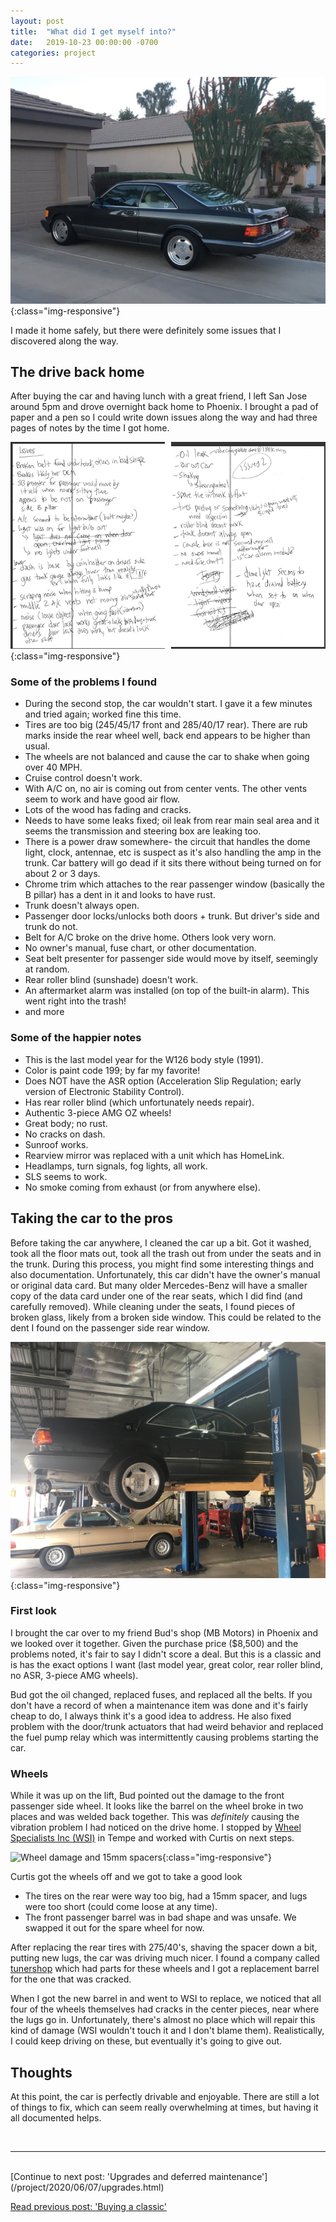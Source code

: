 ```yaml
---
layout: post
title:  "What did I get myself into?"
date:   2019-10-23 00:00:00 -0700
categories: project
---
```


![The new car after arriving home](/i/002-inspection/back-home.jpg){:class="img-responsive"}

I made it home safely, but there were definitely some issues that I discovered along the way.

## The drive back home
After buying the car and having lunch with a great friend, I left San Jose around 5pm and drove overnight back home to Phoenix. I brought a pad of paper and a pen so I could write down issues along the way
and had three pages of notes by the time I got home.

![Notes I took on the drive back home](/i/002-inspection/notes.png){:class="img-responsive"}

### Some of the problems I found
- During the second stop, the car wouldn't start. I gave it a few minutes and tried again; worked fine this time.
- Tires are too big (245/45/17 front and 285/40/17 rear). There are rub marks inside the rear wheel well, back end appears to be higher than usual.
- The wheels are not balanced and cause the car to shake when going over 40 MPH.
- Cruise control doesn't work.
- With A/C on, no air is coming out from center vents. The other vents seem to work and have good air flow.
- Lots of the wood has fading and cracks.
- Needs to have some leaks fixed; oil leak from rear main seal area and it seems the transmission and steering box are leaking too.
- There is a power draw somewhere- the circuit that handles the dome light, clock, antennae, etc is suspect as it's also handling the amp in the trunk. Car battery will go dead if it sits there without being turned on for about 2 or 3 days.
- Chrome trim which attaches to the rear passenger window (basically the B pillar) has a dent in it and looks to have rust.
- Trunk doesn't always open.
- Passenger door locks/unlocks both doors + trunk. But driver's side and trunk do not.
- Belt for A/C broke on the drive home. Others look very worn.
- No owner's manual, fuse chart, or other documentation.
- Seat belt presenter for passenger side would move by itself, seemingly at random.
- Rear roller blind (sunshade) doesn't work.
- An aftermarket alarm was installed (on top of the built-in alarm). This went right into the trash!
- and more

### Some of the happier notes
- This is the last model year for the W126 body style (1991).
- Color is paint code 199; by far my favorite!
- Does NOT have the ASR option (Acceleration Slip Regulation; early version of Electronic Stability Control).
- Has rear roller blind (which unfortunately needs repair).
- Authentic 3-piece AMG OZ wheels!
- Great body; no rust.
- No cracks on dash.
- Sunroof works.
- Rearview mirror was replaced with a unit which has HomeLink.
- Headlamps, turn signals, fog lights, all work.
- SLS seems to work.
- No smoke coming from exhaust (or from anywhere else).


## Taking the car to the pros

Before taking the car anywhere, I cleaned the car up a bit. Got it washed, took all the floor mats out, took all the trash out from under the seats and in the trunk.
During this process, you might find some interesting things and also documentation. Unfortunately, this car didn't have the owner's manual or original data card. But
many older Mercedes-Benz will have a smaller copy of the data card under one of the rear seats, which I did find (and carefully removed). While cleaning under the seats,
I found pieces of broken glass, likely from a broken side window. This could be related to the dent I found on the passenger side rear window.

![On the lift at MB Motors](/i/002-inspection/mb-motors-lift.jpg){:class="img-responsive"}

### First look
I brought the car over to my friend Bud's shop (MB Motors) in Phoenix and we looked over it together. Given the purchase price ($8,500) and the problems noted, it's fair to say I didn't score a deal.
But this is a classic and is has the exact options I want (last model year, great color, rear roller blind, no ASR, 3-piece AMG wheels).

Bud got the oil changed, replaced fuses, and replaced all the belts. If you don't have a record of when a maintenance item was done and it's fairly cheap to do,
I always think it's a good idea to address. He also fixed problem with the door/trunk actuators that had weird behavior and replaced the fuel pump relay which
was intermittently causing problems starting the car.

### Wheels
While it was up on the lift, Bud pointed out the damage to the front passenger side wheel. It looks like the barrel on the wheel broke in two places and was welded back together.
This was *definitely* causing the vibration problem I had noticed on the drive home. I stopped by [Wheel Specialists Inc (WSI)](http://www.wheelspecialists.com/) in Tempe and worked with Curtis on next steps.

![Wheel damage and 15mm spacers](/i/002-inspection/wheels.png){:class="img-responsive"}

Curtis got the wheels off and we got to take a good look
- The tires on the rear were way too big, had a 15mm spacer, and lugs were too short (could come loose at any time).
- The front passenger barrel was in bad shape and was unsafe. We swapped it out for the spare wheel for now.

After replacing the rear tires with 275/40's, shaving the spacer down a bit, putting new lugs, the car was driving much nicer. I found a company called [tunershop](https://www.tunershop.com/)
which had parts for these wheels and I got a replacement barrel for the one that was cracked.

When I got the new barrel in and went to WSI to replace, we noticed that all four of the wheels themselves had cracks in the center pieces, near where the lugs go in. Unfortunately,
there's almost no place which will repair this kind of damage (WSI wouldn't touch it and I don't blame them). Realistically, I could keep driving on these, but eventually it's going to give out.

## Thoughts
At this point, the car is perfectly drivable and enjoyable. There are still a lot of things to fix, which can seem really overwhelming at times, but having it all documented helps.

<br>
<hr>
<br>
[Continue to next post: 'Upgrades and deferred maintenance'](/project/2020/06/07/upgrades.html)

[Read previous post: 'Buying a classic'](/project/2019/08/04/coupe-purchase.html)
